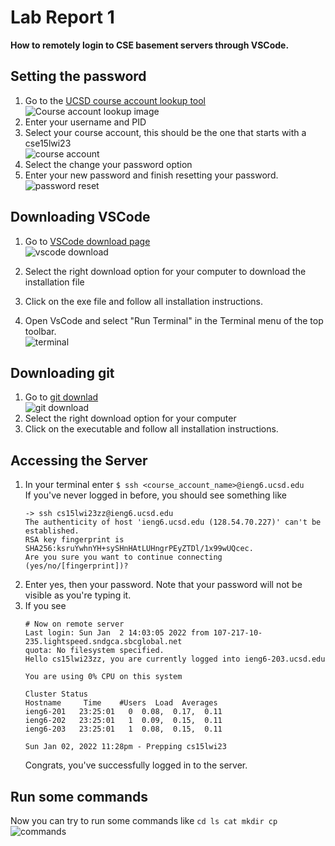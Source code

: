 # Lab Report 1 
**How to remotely login to CSE basement servers through VSCode.**  

## Setting the password 
1. Go to the [UCSD course account lookup tool](https://sdacs.ucsd.edu/~icc/index.php)   
    ![Course account lookup image](\cse15l-lab-reports\img\lookup.png)    
2. Enter your username and PID  
3. Select your course account, this should be the one that starts with a cse15lwi23    
    ![course account](\cse15l-lab-reports\img\course_account.png)    
4. Select the change your password option    
5. Enter your new password and finish resetting your password.    
    ![password reset](\cse15l-lab-reports\img\password.PNG)    
    
## Downloading VSCode
1. Go to [VSCode download page](https://code.visualstudio.com/download)    
    ![vscode download](\cse15l-lab-reports\img\download2.PNG)    
    
2. Select the right download option for your computer to download the installation file    
3. Click on the exe file and follow all installation instructions.    
4. Open VsCode and select "Run Terminal" in the Terminal menu of the top toolbar.    
    ![terminal](\cse15l-lab-reports\img\select_terminal.png)    
    
## Downloading git
1. Go to [git downlad](https://git-scm.com/downloads)    
    ![git download](\cse15l-lab-reports\img\git.PNG)    
2. Select the right download option for your computer   
3. Click on the executable and follow all installation instructions.

## Accessing the Server
1. In your terminal enter `$ ssh <course_account_name>@ieng6.ucsd.edu`    
   If you've never logged in before, you should see something like     
    ```git bash
    -> ssh cs15lwi23zz@ieng6.ucsd.edu 
    The authenticity of host 'ieng6.ucsd.edu (128.54.70.227)' can't be established. 
    RSA key fingerprint is SHA256:ksruYwhnYH+sySHnHAtLUHngrPEyZTDl/1x99wUQcec. 
    Are you sure you want to continue connecting (yes/no/[fingerprint])? 
    ```
2. Enter yes, then your password. Note that your password will not be visible as you're typing it.
3. If you see 
    ```
    # Now on remote server
    Last login: Sun Jan  2 14:03:05 2022 from 107-217-10-235.lightspeed.sndgca.sbcglobal.net
    quota: No filesystem specified.
    Hello cs15lwi23zz, you are currently logged into ieng6-203.ucsd.edu

    You are using 0% CPU on this system

    Cluster Status 
    Hostname     Time    #Users  Load  Averages  
    ieng6-201   23:25:01   0  0.08,  0.17,  0.11
    ieng6-202   23:25:01   1  0.09,  0.15,  0.11
    ieng6-203   23:25:01   1  0.08,  0.15,  0.11

    Sun Jan 02, 2022 11:28pm - Prepping cs15lwi23
    ```
    Congrats, you've successfully logged in to the server.
    
## Run some commands
Now you can try to run some commands like `cd ls cat mkdir cp`
![commands](\cse15l-lab-reports\img\command.PNG)    

